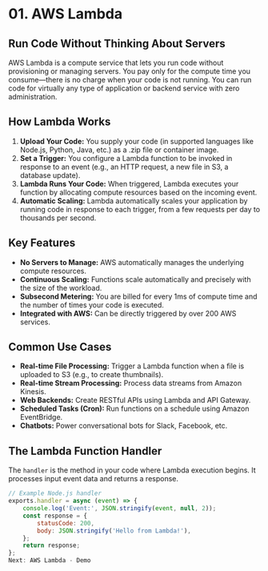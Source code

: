 # 01. AWS Lambda

## Run Code Without Thinking About Servers

AWS Lambda is a compute service that lets you run code without provisioning or managing servers. You pay only for the compute time you consume—there is no charge when your code is not running. You can run code for virtually any type of application or backend service with zero administration.

## How Lambda Works

1.  **Upload Your Code:** You supply your code (in supported languages like Node.js, Python, Java, etc.) as a .zip file or container image.
2.  **Set a Trigger:** You configure a Lambda function to be invoked in response to an event (e.g., an HTTP request, a new file in S3, a database update).
3.  **Lambda Runs Your Code:** When triggered, Lambda executes your function by allocating compute resources based on the incoming event.
4.  **Automatic Scaling:** Lambda automatically scales your application by running code in response to each trigger, from a few requests per day to thousands per second.

## Key Features

*   **No Servers to Manage:** AWS automatically manages the underlying compute resources.
*   **Continuous Scaling:** Functions scale automatically and precisely with the size of the workload.
*   **Subsecond Metering:** You are billed for every 1ms of compute time and the number of times your code is executed.
*   **Integrated with AWS:** Can be directly triggered by over 200 AWS services.

## Common Use Cases

-   **Real-time File Processing:** Trigger a Lambda function when a file is uploaded to S3 (e.g., to create thumbnails).
-   **Real-time Stream Processing:** Process data streams from Amazon Kinesis.
-   **Web Backends:** Create RESTful APIs using Lambda and API Gateway.
-   **Scheduled Tasks (Cron):** Run functions on a schedule using Amazon EventBridge.
-   **Chatbots:** Power conversational bots for Slack, Facebook, etc.

## The Lambda Function Handler

The `handler` is the method in your code where Lambda execution begins. It processes input event data and returns a response.

```javascript
// Example Node.js handler
exports.handler = async (event) => {
    console.log('Event:', JSON.stringify(event, null, 2));
    const response = {
        statusCode: 200,
        body: JSON.stringify('Hello from Lambda!'),
    };
    return response;
};
Next: AWS Lambda - Demo
